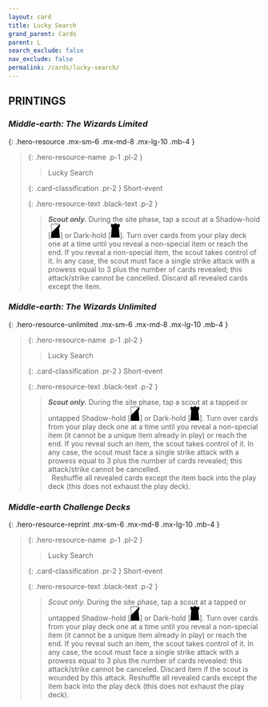 ```yaml
---
layout: card
title: Lucky Search
grand_parent: Cards
parent: L
search_exclude: false
nav_exclude: false
permalink: /cards/lucky-search/
---
```


## PRINTINGS


### _Middle-earth: The Wizards Limited_

{: .hero-resource .mx-sm-6 .mx-md-8 .mx-lg-10 .mb-4 }
> {: .hero-resource-name .p-1 .pl-2 }
> > <div class="card-mp"></div>
> > <div class="card-name">Lucky Search</div>
>
> {: .card-classification .pr-2 }
> Short-event
>
> {: .hero-resource-text .black-text .p-2 }
> > _**Scout only.**_ During the site phase, tap a scout at a Shadow-hold \[![](/assets/images/shadow-hold.svg)] or Dark-hold \[![](/assets/images/dark-hold.svg)]. Turn over cards from your play deck one at a time until you reveal a non-special item or reach the end. If you reveal a non-special item, the scout takes control of it. In any case, the scout must face a single strike attack with a prowess equal to 3 plus the number of cards revealed; this attack/strike cannot be cancelled. Discard all revealed cards except the item. 
> 

### _Middle-earth: The Wizards Unlimited_

{: .hero-resource-unlimited .mx-sm-6 .mx-md-8 .mx-lg-10 .mb-4 }
> {: .hero-resource-name .p-1 .pl-2 }
> > <div class="card-mp"></div>
> > <div class="card-name">Lucky Search</div>
>
> {: .card-classification .pr-2 }
> Short-event
>
> {: .hero-resource-text .black-text .p-2 }
> > _**Scout only.**_ During the site phase, tap a scout at a tapped or untapped Shadow-hold \[![](/assets/images/shadow-hold.svg)] or Dark-hold \[![](/assets/images/dark-hold.svg)]. Turn over cards from your play deck one at a time until you reveal a non-special item (it cannot be a unique item already in play) or reach the end. If you reveal such an item, the scout takes control of it. In any case, the scout must face a single strike attack with a prowess equal to 3 plus the number of cards revealed; this attack/strike cannot be cancelled. <br>&ensp;Reshuffle all revealed cards except the item back into the play deck (this does not exhaust the play deck). 
> 

### _Middle-earth Challenge Decks_

{: .hero-resource-reprint .mx-sm-6 .mx-md-8 .mx-lg-10 .mb-4 }
> {: .hero-resource-name .p-1 .pl-2 }
> > <div class="card-mp"></div>
> > <div class="card-name">Lucky Search</div>
>
> {: .card-classification .pr-2 }
> Short-event
>
> {: .hero-resource-text .black-text .p-2 }
> > _Scout only._ During the site phase, tap a scout at a tapped or untapped Shadow-hold \[![](/assets/images/shadow-hold.svg)] or Dark-hold \[![](/assets/images/dark-hold.svg)]. Turn over cards from your play deck one at a time until you reveal a non-special item (it cannot be a unique item already in play) or reach the end. If you reveal such an item, the scout takes control of it. In any case, the scout must face a single strike attack with a prowess equal to 3 plus the number of cards revealed: this attack/strike cannot be canceled. Discard item if the scout is wounded by this attack. Reshuffle all revealed cards except the item back into the play deck (this does not exhaust the play deck). 
> 
